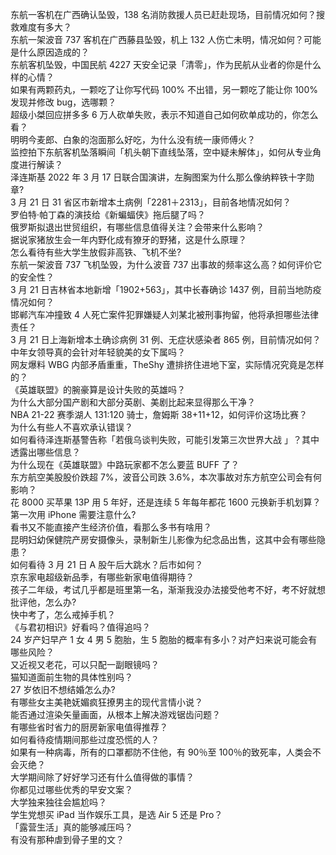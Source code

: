 东航一客机在广西确认坠毁，138 名消防救援人员已赶赴现场，目前情况如何？搜救难度有多大？  
东航一架波音 737 客机在广西藤县坠毁，机上 132 人伤亡未明，情况如何？可能是什么原因造成的？  
东航客机坠毁，中国民航 4227 天安全记录「清零」，作为民航从业者的你是什么样的心情？  
如果有两颗药丸，一颗吃了让你写代码 100% 不出错，另一颗吃了能让你 100% 发现并修改 bug，选哪颗？  
超级小桀回应拼多多 6 万人砍单失败，表示不知道自己如何砍单成功的，你怎么看？  
明明今麦郎、白象的泡面那么好吃，为什么没有统一康师傅火？  
监控拍下东航客机坠落瞬间「机头朝下直线坠落，空中疑未解体」，如何从专业角度进行解读？  
泽连斯基 2022 年 3 月 17 日联合国演讲，左胸图案为什么那么像纳粹铁十字勋章?  
3 月 21 日 31 省区市新增本土病例「2281＋2313」，目前各地情况如何？  
罗伯特·帕丁森的演技给《新蝙蝠侠》拖后腿了吗？  
俄罗斯拟退出世贸组织，有哪些信息值得关注？会带来什么影响？  
据说家猪放生会一年内野化成有獠牙的野猪，这是什么原理？  
怎么看待有些大学生放假非高铁、飞机不坐?  
东航一架波音 737 飞机坠毁，为什么波音 737 出事故的频率这么高？如何评价它的安全性？  
3 月 21 日吉林省本地新增「1902+563」，其中长春确诊 1437 例，目前当地防疫情况如何？  
邯郸汽车冲撞致 4 人死亡案件犯罪嫌疑人刘某北被刑事拘留，他将承担哪些法律责任？  
3 月 21 日上海新增本土确诊病例 31 例、无症状感染者 865 例，目前情况如何？  
中年女领导真的会针对年轻貌美的女下属吗？  
网友爆料 WBG 内部矛盾重重，TheShy 遭排挤住进地下室，实际情况究竟是怎样的？  
《英雄联盟》的腕豪算是设计失败的英雄吗？  
为什么大部分国产剧和大部分英剧、美剧比起来显得那么干净？  
NBA 21-22 赛季湖人 131:120 骑士，詹姆斯 38+11+12，如何评价这场比赛？  
为什么有些人不喜欢承认错误？  
如何看待泽连斯基警告称「若俄乌谈判失败，可能引发第三次世界大战 」？其中透露出哪些信息？  
为什么现在《英雄联盟》中路玩家都不怎么要蓝 BUFF 了？  
东方航空美股股价跌超 7%，波音公司跌 3.6%，本次事故对东方航空公司会有何影响？  
花 8000 买苹果 13P 用 5 年好，还是连续 5 年每年都花 1600 元换新手机划算？  
第一次用 iPhone 需要注意什么?  
看书又不能直接产生经济价值，看那么多书有啥用？  
昆明妇幼保健院产房安摄像头，录制新生儿影像为纪念品出售，这其中会有哪些隐患？  
如何看待 3 月 21 日 A 股午后大跳水？后市如何？  
京东家电超级新品季，有哪些新家电值得期待？  
孩子二年级，考试几乎都是班里第一名，渐渐我没办法接受他考不好，考不好就想批评他，怎么办?  
快中考了，怎么戒掉手机？  
《与君初相识》好看吗？值得追吗？  
24 岁产妇早产 1 女 4 男 5 胞胎，生 5 胞胎的概率有多小？对产妇来说可能会有哪些风险？  
又近视又老花，可以只配一副眼镜吗？  
猫知道面前生物的具体性别吗？  
27 岁依旧不想结婚怎么办?  
有哪些女主美艳妩媚疯狂撩男主的现代言情小说？  
能否通过渲染矢量画面，从根本上解决游戏锯齿问题？  
有哪些省时省力的厨房新家电值得推荐？  
如何看待疫情期间那些过度恐慌的人？  
如果有一种病毒，所有的口罩都防不住他，有 90％至 100％的致死率，人类会不会灭绝？  
大学期间除了好好学习还有什么值得做的事情？  
你都见过哪些优秀的早安文案？  
大学独来独往会尴尬吗？  
学生党想买 iPad 当作娱乐工具，是选 Air 5 还是 Pro？  
「露营生活」真的能够减压吗？  
有没有那种虐到骨子里的文？  
